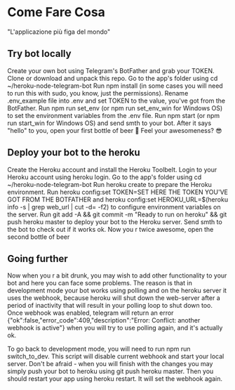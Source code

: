 Come Fare Cosa 
==
"L'applicazione più figa del mondo"


Try bot locally
--
Create your own bot using Telegram's BotFather and grab your TOKEN.
Clone or download and unpack this repo.
Go to the app's folder using cd ~/heroku-node-telegram-bot
Run npm install (in some cases you will need to run this with sudo, you know, just the permissions).
Rename .env_example file into .env and set TOKEN to the value, you've got from the BotFather.
Run npm run set_env (or npm run set_env_win for Windows OS) to set the environment variables from the .env file.
Run npm start (or npm run start_win for Windows OS) and send smth to your bot.
After it says "hello" to you, open your first bottle of beer 🍺
Feel your awesomeness? 😎

Deploy your bot to the heroku
--
Create the Heroku account and install the Heroku Toolbelt.
Login to your Heroku account using heroku login.
Go to the app's folder using cd ~/heroku-node-telegram-bot
Run heroku create to prepare the Heroku environment.
Run heroku config:set TOKEN=SET HERE THE TOKEN YOU'VE GOT FROM THE BOTFATHER and heroku config:set HEROKU_URL=$(heroku info -s | grep web_url | cut -d= -f2) to configure environment variables on the server.
Run git add -A && git commit -m "Ready to run on heroku" && git push heroku master to deploy your bot to the Heroku server.
Send smth to the bot to check out if it works ok.
Now you r twice awesome, open the second bottle of beer

Going further
--
Now when you r a bit drunk, you may wish to add other functionality to your bot and here you can face some problems. The reason is that in development mode your bot works using polling and on the heroku server it uses the webhook, because heroku will shut down the web-server after a period of inactivity that will result in your polling loop to shut down too. Once webhook was enabled, telegram will return an error {"ok":false,"error_code":409,"description":"Error: Conflict: another webhook is active"} when you will try to use polling again, and it's actually ok.

To go back to development mode, you will need to run npm run switch_to_dev. This script will disable current webhook and start your local server. Don't be afraid - when you will finish with the changes you may simply push your bot to heroku using git push heroku master. Then you should restart your app using heroku restart. It will set the webhook again.

